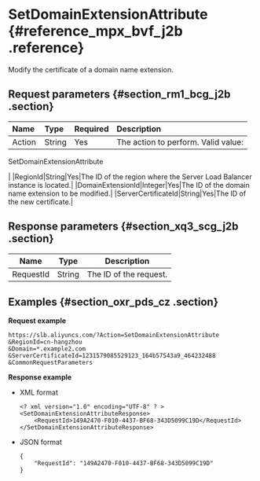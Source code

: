 # SetDomainExtensionAttribute {#reference_mpx_bvf_j2b .reference}

Modify the certificate of a domain name extension.

## Request parameters {#section_rm1_bcg_j2b .section}

|Name |Type|Required|Description|
|:----|:---|:-------|:----------|
|Action|String|Yes| The action to perform. Valid value:

 SetDomainExtensionAttribute

 |
|RegionId|String|Yes|The ID of the region where the Server Load Balancer instance is located.|
|DomainExtensionId|Integer|Yes|The ID of the domain name extension to be modified.|
|ServerCertificateId|String|Yes|The ID of the new certificate.|

## Response parameters {#section_xq3_scg_j2b .section}

|Name|Type|Description|
|----|----|-----------|
|RequestId|String|The ID of the request.|

## Examples {#section_oxr_pds_cz .section}

**Request example**

``` {#public}
https://slb.aliyuncs.com/?Action=SetDomainExtensionAttribute
&RegionId=cn-hangzhou
&Domain=*.example2.com
&ServerCertificateId=1231579085529123_164b57543a9_464232488
&CommonRequestParameters
```

**Response example**

-   XML format

    ```
    <? xml version="1.0" encoding="UTF-8" ? >
    <SetDomainExtensionAttributeResponse>
    	<RequestId>149A2470-F010-4437-BF68-343D5099C19D</RequestId>
    </SetDomainExtensionAttributeResponse>
    ```

-   JSON format

    ```
    {
        "RequestId": "149A2470-F010-4437-BF68-343D5099C19D"
    }
    ```


